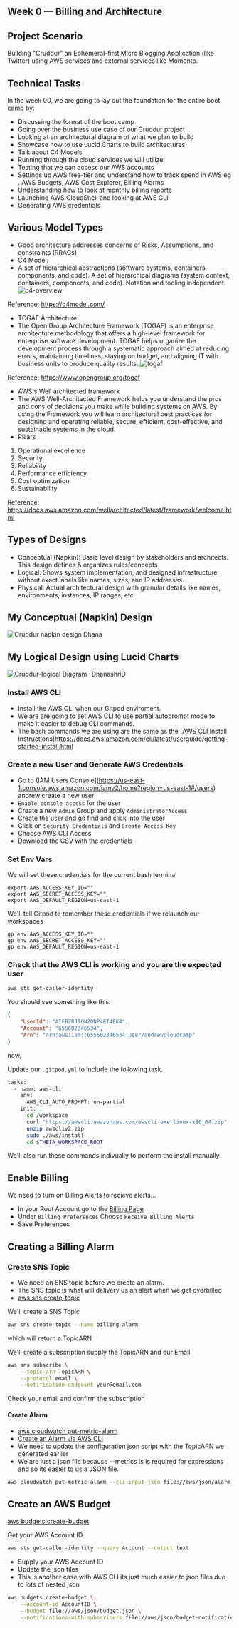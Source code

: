 ## Week 0 — Billing and Architecture

## Project Scenario
Building "Cruddur" an Ephemeral-first Micro Blogging Application (like Twitter) using AWS services and external services like Momento.

## Technical Tasks
In the week 00, we are going to lay out the foundation for the entire boot camp by:
- Discussing the format of the boot camp
- Going over the business use case of our Cruddur project
- Looking at an architectural diagram of what we plan to build
- Showcase how to use Lucid Charts to build architectures
- Talk about C4 Models
- Running through the cloud services we will utilize
- Testing that we can access our AWS accounts
- Settings up AWS free-tier and understand how to track spend in AWS
  eg . AWS Budgets, AWS Cost Explorer, Billing Alarms
- Understanding how to look at monthly billing reports
- Launching AWS CloudShell and looking at AWS CLI
- Generating AWS credentials

## Various Model Types
- Good architecture addresses concerns of Risks, Assumptions, and constraints (RRACs)
- C4 Model:
- A set of hierarchical abstractions (software systems, containers, components, and code). A set of hierarchical diagrams (system context, containers, components, and code). Notation and tooling independent.
 ![c4-overview](https://github.com/ddhaneumd/aws-bootcamp-cruddur-2023/assets/142753226/689711f0-7177-46d0-9a1a-a4f3d5fcc47c)

Reference: https://c4model.com/

- TOGAF Architecture:
- The Open Group Architecture Framework (TOGAF) is an enterprise architecture methodology that offers a high-level framework for enterprise software development. TOGAF helps organize the development process through a systematic approach aimed at reducing errors, maintaining timelines, staying on budget, and aligning IT with business units to produce quality results.
![togaf](https://github.com/ddhaneumd/aws-bootcamp-cruddur-2023/assets/142753226/a5930714-7238-4229-89d9-ae3110896beb)

Reference: https://www.opengroup.org/togaf

- AWS's Well architected framework
- The AWS Well-Architected Framework helps you understand the pros and cons of decisions you make while building systems on AWS. By using the Framework you will learn architectural best practices for designing and operating reliable, secure, efficient, cost-effective, and sustainable systems in the cloud.
- Pillars
1. Operational excellence
2. Security
3. Reliability
4. Performance efficiency
5. Cost optimization
6. Sustainability
   
Reference: https://docs.aws.amazon.com/wellarchitected/latest/framework/welcome.html
## Types of Designs
- Conceptual (Napkin): Basic level design by stakeholders and architects. This design defines & organizes rules/concepts.
- Logical: Shows system implementation, and designed infrastructure without exact labels like names, sizes, and IP addresses.
- Physical: Actual architectural design with granular details like names, environments, instances, IP ranges, etc.
  
## My Conceptual (Napkin) Design
![Cruddur napkin design Dhana](https://github.com/ddhaneumd/aws-bootcamp-cruddur-2023/assets/142753226/722259a8-cead-48d6-ba1b-5992b5e9d210)


## My Logical Design using Lucid Charts
![Cruddur-logical Diagram -DhanashriD](https://github.com/ddhaneumd/aws-bootcamp-cruddur-2023/assets/142753226/908570d8-c7a2-4051-9d9d-ffd496db52da)

### Install AWS CLI

- Install the AWS CLI when our Gitpod enviroment.
- We are are going to set AWS CLI to use partial autoprompt mode to make it easier to debug CLI commands.
- The bash commands we are using are the same as the [AWS CLI Install Instructions]https://docs.aws.amazon.com/cli/latest/userguide/getting-started-install.html


### Create a new User and Generate AWS Credentials

- Go to (IAM Users Console](https://us-east-1.console.aws.amazon.com/iamv2/home?region=us-east-1#/users) andrew create a new user
- `Enable console access` for the user
- Create a new `Admin` Group and apply `AdministratorAccess`
- Create the user and go find and click into the user
- Click on `Security Credentials` and `Create Access Key`
- Choose AWS CLI Access
- Download the CSV with the credentials

### Set Env Vars

We will set these credentials for the current bash terminal
```
export AWS_ACCESS_KEY_ID=""
export AWS_SECRET_ACCESS_KEY=""
export AWS_DEFAULT_REGION=us-east-1
```

We'll tell Gitpod to remember these credentials if we relaunch our workspaces
```
gp env AWS_ACCESS_KEY_ID=""
gp env AWS_SECRET_ACCESS_KEY=""
gp env AWS_DEFAULT_REGION=us-east-1
```

### Check that the AWS CLI is working and you are the expected user

```sh
aws sts get-caller-identity
```

You should see something like this:
```json
{
    "UserId": "AIFBZRJIQN2ONP4ET4EK4",
    "Account": "655602346534",
    "Arn": "arn:aws:iam::655602346534:user/andrewcloudcamp"
}
```

now,

Update our `.gitpod.yml` to include the following task.

```sh
tasks:
  - name: aws-cli
    env:
      AWS_CLI_AUTO_PROMPT: on-partial
    init: |
      cd /workspace
      curl "https://awscli.amazonaws.com/awscli-exe-linux-x86_64.zip" -o "awscliv2.zip"
      unzip awscliv2.zip
      sudo ./aws/install
      cd $THEIA_WORKSPACE_ROOT
```

We'll also run these commands indivually to perform the install manually

## Enable Billing 

We need to turn on Billing Alerts to recieve alerts...


- In your Root Account go to the [Billing Page](https://console.aws.amazon.com/billing/)
- Under `Billing Preferences` Choose `Receive Billing Alerts`
- Save Preferences


## Creating a Billing Alarm

### Create SNS Topic

- We need an SNS topic before we create an alarm.
- The SNS topic is what will delivery us an alert when we get overbilled
- [aws sns create-topic](https://docs.aws.amazon.com/cli/latest/reference/sns/create-topic.html)

We'll create a SNS Topic
```sh
aws sns create-topic --name billing-alarm
```
which will return a TopicARN

We'll create a subscription supply the TopicARN and our Email
```sh
aws sns subscribe \
    --topic-arn TopicARN \
    --protocol email \
    --notification-endpoint your@email.com
```

Check your email and confirm the subscription

#### Create Alarm

- [aws cloudwatch put-metric-alarm](https://docs.aws.amazon.com/cli/latest/reference/cloudwatch/put-metric-alarm.html)
- [Create an Alarm via AWS CLI](https://aws.amazon.com/premiumsupport/knowledge-center/cloudwatch-estimatedcharges-alarm/)
- We need to update the configuration json script with the TopicARN we generated earlier
- We are just a json file because --metrics is is required for expressions and so its easier to us a JSON file.

```sh
aws cloudwatch put-metric-alarm --cli-input-json file://aws/json/alarm_config.json
```

## Create an AWS Budget

[aws budgets create-budget](https://docs.aws.amazon.com/cli/latest/reference/budgets/create-budget.html)

Get your AWS Account ID
```sh
aws sts get-caller-identity --query Account --output text
```

- Supply your AWS Account ID
- Update the json files
- This is another case with AWS CLI its just much easier to json files due to lots of nested json

```sh
aws budgets create-budget \
    --account-id AccountID \
    --budget file://aws/json/budget.json \
    --notifications-with-subscribers file://aws/json/budget-notifications-with-subscribers.json
```

